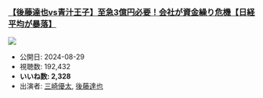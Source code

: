 ### [【後藤達也vs青汁王子】至急3億円必要！会社が資金繰り危機【日経平均が暴落】](https://www.youtube.com/watch?v=X-4WxPi5Dq8)
[![](https://img.youtube.com/vi/X-4WxPi5Dq8/sddefault.jpg)](https://www.youtube.com/watch?v=X-4WxPi5Dq8)
-   公開日: 2024-08-29
-   視聴数: 192,432
-   **いいね数: 2,328**
-   出演者: [三崎優太](/rehacq_fan/people/三崎優太 "wikilink"), [後藤達也](/rehacq_fan/people/後藤達也 "wikilink")
